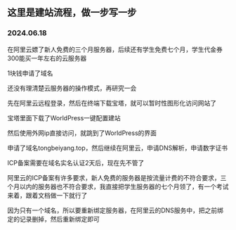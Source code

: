 ## 这里是建站流程，做一步写一步

### 2024.06.18

在阿里云嫖了新人免费的三个月服务器，后续还有学生免费七个月，学生代金券300能买一年左右的云服务器

1块钱申请了域名

还没有理清楚云服务器的操作模式，再研究一会

先在阿里云远程登录，然后在终端下载宝塔，就可以暂时性图形化访问网站了

宝塔里面下载了WorldPress一键配置建站

然后使用外网ip直接访问，就跳到了WorldPress的界面

申请了域名tongbeiyang.top，然后继续在阿里云，申请DNS解析，申请数字证书

ICP备案需要在域名实名认证2天后，现在先不管了

阿里云的ICP备案有许多要求，新人免费的服务器是按流量计费的不符合要求，三个月以内的服务器也不符合要求，我直接把学生服务器的七个月领了，有一个考试来着，跟着文档做一下就行了

因为只有一个域名，所以要重新绑定服务器，在阿里云的DNS服务中，把之前绑定的记录删掉，然后重新绑定即可
